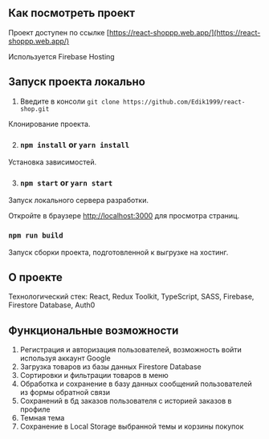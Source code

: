 ## Как посмотреть проект

Проект доступен по ссылке [https://react-shoppp.web.app/](https://react-shoppp.web.app/)

Используется Firebase Hosting

## Запуск проекта локально

1. Введите в консоли `git clone https://github.com/Edik1999/react-shop.git`

Клонирование проекта.

2. ### `npm install` or `yarn install`

Установка зависимостей.

3. ### `npm start` or `yarn start`

Запуск локального сервера разработки.

Откройте в браузере [http://localhost:3000](http://localhost:3000) для просмотра страниц.

### `npm run build`

Запуск сборки проекта, подготовленной к выгрузке на хостинг.

## О проекте

Технологический стек: React, Redux Toolkit, TypeScript, SASS, Firebase, Firestore Database, Auth0

## Функциональные возможности

1. Регистрация и авторизация пользователей, возможность войти используя аккаунт Google
2. Загрузка товаров из базы данных Firestore Database
3. Сортировки и фильтрации товаров в меню
4. Обработка и сохранение в базу данных сообщений пользователей из формы обратной связи
5. Сохранений в бд заказов пользователя с историей заказов в профиле
6. Темная тема
7. Сохранение в Local Storage выбранной темы и корзины покупок